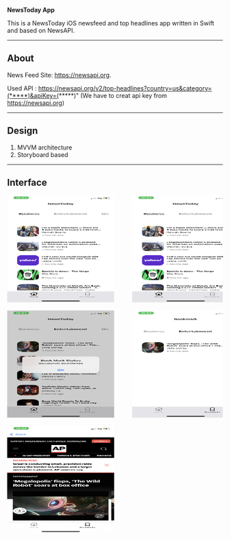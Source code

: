 **NewsToday App**

This is a NewsToday iOS newsfeed and top headlines app written in Swift and based on NewsAPI.


---

## About

News Feed Site:  https://newsapi.org. 

Used API : https://newsapi.org/v2/top-headlines?country=us&category=(*****)&apiKey=(*****)"
(We have to creat api key from https://newsapi.org)

---

## Design

1. MVVM architecture
2. Storyboard based


---

## Interface

<pre>
<img src="screenShot/IMG_9102.png" height=250, width=250 />     <img src="screenShot/IMG_9102.png" height=250, width=250 />      <img src="screenShot/IMG_9104.png" height=250, width=250 />

<img src="screenShot/IMG_9105.png" height=250, width=250 />     <img src="screenShot/IMG_9106.png" height=250, width=250 />      <img src="screenShot/IMG_9107.png" height=250, width=250 />

<img src="screenShot/IMG_9109.png" height=250, width=250 /> 
</pre>


